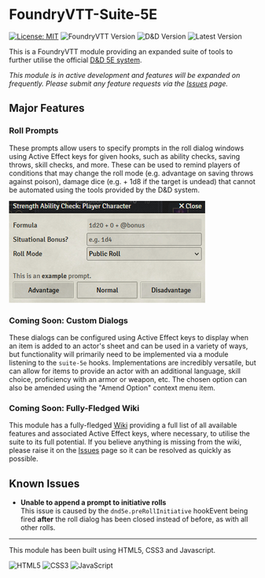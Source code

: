 # FoundryVTT-Suite-5E

[![License: MIT](https://img.shields.io/badge/Software_License-MIT-blue.svg)](https://mit-license.org/)
![FoundryVTT Version](https://img.shields.io/badge/Foundry%20Version-12%2B%20%28Verified%2012.331%29-purple?logo=foundryvirtualtabletop&logoColor=white)
![D&D Version](https://img.shields.io/badge/D%26D%20Version-3.x.x%2B%20%28Verified%204.0.0%29-purple?logo=dungeonsanddragons&logoColor=white)
![Latest Version](https://img.shields.io/badge/Latest%20Version-0.1.0-green)

This is a FoundryVTT module providing an expanded suite of tools to further utilise the official [D&D 5E system](https://foundryvtt.com/packages/dnd5e).

*This module is in active development and features will be expanded on frequently. Please submit any feature requests via the [Issues](https://github.com/TTimeGaming/FoundryVTT-Suite-5E/issues) page.*

## Major Features

### Roll Prompts
These prompts allow users to specify prompts in the roll dialog windows using Active Effect keys for given hooks, such as ability checks, saving throws, skill checks, and more. These can be used to remind players of conditions that may change the roll mode (e.g. advantage on saving throws against poison), damage dice (e.g. + 1d8 if the target is undead) that cannot be automated using the tools provided by the D&D system.

![A roll prompt added to the ability check roll dialog window](./assets/prompts/ability-check.png "Ability Check Roll Prompt")

### Coming Soon: Custom Dialogs
These dialogs can be configured using Active Effect keys to display when an item is added to an actor's sheet and can be used in a variety of ways, but functionality will primarily need to be implemented via a module listening to the `suite-5e` hooks. Implementations are incredibly versatile, but can allow for items to provide an actor with an additional language, skill choice, proficiency with an armor or weapon, etc. The chosen option can also be amended using the "Amend Option" context menu item.

### Coming Soon: Fully-Fledged Wiki
This module has a fully-fledged [Wiki](https://github.com/TTimeGaming/FoundryVTT-Suite-5E/wiki) providing a full list of all available features and associated Active Effect keys, where necessary, to utilise the suite to its full potential. If you believe anything is missing from the wiki, please raise it on the [Issues](https://github.com/TTimeGaming/FoundryVTT-Suite-5E/issues) page so it can be resolved as quickly as possible.

## Known Issues
- **Unable to append a prompt to initiative rolls**  
This issue is caused by the `dnd5e.preRollInitiative` hookEvent being fired **after** the roll dialog has been closed instead of before, as with all other rolls.

---
This module has been built using HTML5, CSS3 and Javascript.

![HTML5](https://img.shields.io/badge/HTML5-E34F26?style=for-the-badge&logo=html5&logoColor=white)
![CSS3](https://img.shields.io/badge/CSS3-1572B6?style=for-the-badge&logo=css3&logoColor=white)
![JavaScript](https://img.shields.io/badge/JavaScript-F7DF1E?style=for-the-badge&logo=javascript&logoColor=black)
